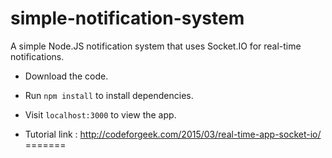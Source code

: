 # simple-notification-system
A simple Node.JS notification system that uses Socket.IO for real-time notifications.

- Download the code.

- Run `npm install` to install dependencies.

- Visit `localhost:3000` to view the app.

- Tutorial link : http://codeforgeek.com/2015/03/real-time-app-socket-io/
=======
